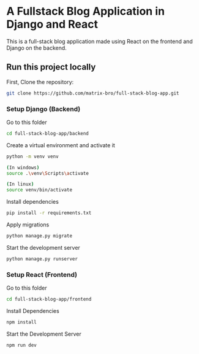 # A Fullstack Blog Application in Django and React

This is a full-stack blog application made using React on the frontend and Django on the backend.

## Run this project locally

First, Clone the repository:

```bash
git clone https://github.com/matrix-bro/full-stack-blog-app.git
```

### Setup Django (Backend)

Go to this folder

```bash
cd full-stack-blog-app/backend
```

Create a virtual environment and activate it

```bash
python -m venv venv

(In windows)
source .\venv\Scripts\activate

(In linux)
source venv/bin/activate
```

Install dependencies

```bash
pip install -r requirements.txt
```

Apply migrations

```bash
python manage.py migrate
```

Start the development server

```bash
python manage.py runserver
```

### Setup React (Frontend)

Go to this folder

```bash
cd full-stack-blog-app/frontend
```

Install Dependencies

```bash
npm install
```

Start the Development Server

```bash
npm run dev
```
